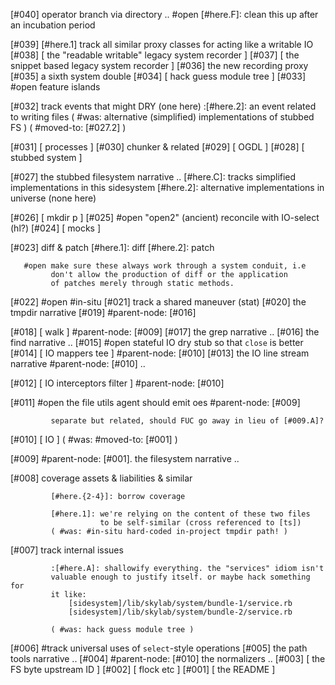 [#040]       operator branch via directory ..
       #open [#here.F]: clean this up after an incubation period

[#039]
             [#here.1] track all similar proxy classes for acting like a writable IO
[#038]       [ the "readable writable" legacy system recorder ]
[#037]       [ the snippet based legacy system recorder ]
[#036]       the new recording proxy
[#035]       a sixth system double
[#034]       [ hack guess module tree ]
[#033] #open feature islands

[#032]       track events that might DRY (one here)
             :[#here.2]: an event related to writing files
             ( #was: alternative (simplified) implementations of stubbed FS )
             ( #moved-to: [#027.2] )

[#031]       [ processes ]
[#030]       chunker & related
[#029]       [ OGDL ]
[#028]       [ stubbed system ]

[#027]       the stubbed filesystem narrative ..
             [#here.C]: tracks simplified implementations in this sidesystem
             [#here.2]: alternative implementations in universe (none here)

[#026]       [ mkdir p ]
[#025] #open "open2" (ancient) reconcile with IO-select (hl?)
[#024]       [ mocks ]

[#023]       diff & patch
             [#here.1]: diff
             [#here.2]: patch

       #open make sure these always work through a system conduit, i.e
             don't allow the production of diff or the application
             of patches merely through static methods.

[#022] #open #in-situ
[#021]       track a shared maneuver (stat)
[#020]       the tmpdir narrative
[#019]       #parent-node: [#016]



[#018]       [ walk ] #parent-node: [#009]
[#017]       the grep narrative ..
[#016]       the find narrative ..
[#015] #open stateful IO dry stub so that `close` is better
[#014]       [ IO mappers tee ] #parent-node: [#010]
[#013]       the IO line stream narrative #parent-node: [#010] ..

[#012]       [ IO interceptors filter ] #parent-node: [#010]

[#011] #open the file utils agent should emit oes #parent-node: [#009]

             separate but related, should FUC go away in lieu of [#009.A]?

[#010]       [ IO ]  ( #was: #moved-to: [#001] )

[#009]       #parent-node: [#001]. the filesystem narrative ..

[#008]       coverage assets & liabilities & similar

             [#here.{2-4}]: borrow coverage

             [#here.1]: we're relying on the content of these two files
                        to be self-similar (cross referenced to [ts])
             ( #was: #in-situ hard-coded in-project tmpdir path! )

[#007]       track internal issues

             :[#here.A]: shallowify everything. the "services" idiom isn't
             valuable enough to justify itself. or maybe hack something for
             it like:
                 [sidesystem]/lib/skylab/system/bundle-1/service.rb
                 [sidesystem]/lib/skylab/system/bundle-2/service.rb

             ( #was: hack guess module tree )

[#006]       #track universal uses of `select`-style operations
[#005]       the path tools narrative ..
[#004]       #parent-node: [#010] the normalizers ..
[#003]       [ the FS byte upstream ID ]
[#002]       [ flock etc ]
[#001]       [ the README ]

